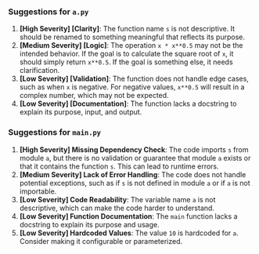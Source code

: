 ### Suggestions for `a.py`

1. **[High Severity] [Clarity]**: The function name `s` is not descriptive. It should be renamed to something meaningful that reflects its purpose.
2. **[Medium Severity] [Logic]**: The operation `x * x**0.5` may not be the intended behavior. If the goal is to calculate the square root of `x`, it should simply return `x**0.5`. If the goal is something else, it needs clarification.
3. **[Low Severity] [Validation]**: The function does not handle edge cases, such as when `x` is negative. For negative values, `x**0.5` will result in a complex number, which may not be expected.
4. **[Low Severity] [Documentation]**: The function lacks a docstring to explain its purpose, input, and output.

### Suggestions for `main.py`

1. **[High Severity] Missing Dependency Check**: The code imports `s` from module `a`, but there is no validation or guarantee that module `a` exists or that it contains the function `s`. This can lead to runtime errors.
2. **[Medium Severity] Lack of Error Handling**: The code does not handle potential exceptions, such as if `s` is not defined in module `a` or if `a` is not importable.
3. **[Low Severity] Code Readability**: The variable name `a` is not descriptive, which can make the code harder to understand.
4. **[Low Severity] Function Documentation**: The `main` function lacks a docstring to explain its purpose and usage.
5. **[Low Severity] Hardcoded Values**: The value `10` is hardcoded for `a`. Consider making it configurable or parameterized.

